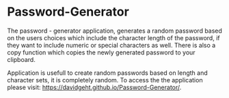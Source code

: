 # Password-Generator
The password - generator application, generates a random password based on the users choices which include the character length of the password, if they want to include numeric or special characters as well. 
There is also a copy function which copies the newly generated password to your clipboard.

Application is usefull to create random passwords based on length and character sets, it is completely random.
To access the the application please visit: https://davidgeht.github.io/Password-Generator/.

